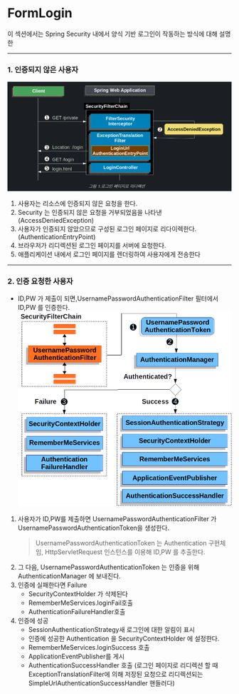 # FormLogin

이 섹션에서는 Spring Security 내에서 양식 기반 로그인이 작동하는 방식에 대해 설명한

----

### 1. 인증되지 않은 사용자
![img.png](img.png)

1. 사용자는 리소스에 인증되지 않은 요청을 한다.
2. Security 는 인증되지 않은 요청을 거부되었음을 나타낸 (AccessDeniedException)
3. 사용자가 인증되지 않았으므로 구성된 로그인 페이지로 리다이렉한다.(AuthenticationEntryPoint)
4. 브라우저가 리디렉션된 로그인 페이지를 서버에 요청한다.
5. 애플리케이션 내에서 로그인 페이지를 렌더링하여 사용자에게 전송한다

----

### 2. 인증 요청한 사용자

- ID,PW 가 제출이 되면,UsernamePasswordAuthenticationFilter 필터에서 ID,PW 를 인증한다.
![img_1.png](img_1.png)

1. 사용자가 ID,PW를 제출하면 UsernamePasswordAuthenticationFilter 가 UsernamePasswordAuthenticationToken을 생성한다.
    >    UsernamePasswordAuthenticationToken 는 Authentication 구현체임, HttpServletRequest 인스턴스를 이용해 ID,PW 를 추출한다.
2. 그 다음, UsernamePasswordAuthenticationToken 는 인증을 위해 AuthenticationManager 에 보내진다.
3. 인증에 실패한다면 Failure 
   - SecurityContextHolder 가 삭제된다
   - RememberMeServices.loginFail호출
   - AuthenticationFailureHandler호출
4. 인증에 성공
   - SessionAuthenticationStrategy새 로그인에 대한 알림이 표시
   - 인증에 성공한 Authentication 을 SecurityContextHolder 에 설정한다.
   - RememberMeServices.loginSuccess  호출
   - ApplicationEventPublisher를 게시
   - AuthenticationSuccessHandler 호출 (로그인 페이지로 리디렉션 할 때 ExceptionTranslationFilter에 의해 저장된 요청으로 리디렉션되는 SimpleUrlAuthenticationSuccessHandler 핸들러다)